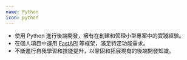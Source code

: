 ```yaml
---
name: Python
icon: python
---
```


- 使用 Python 進行後端開發，擁有在創建和管理小型專案中的實踐經驗。
- 在個人項目中運用 [FastAPI](https://fastapi.tiangolo.com) 等框架，滿足特定功能需求。
- 不斷進行自我學習和技能提升，以鞏固和拓展現有的後端開發知識。
